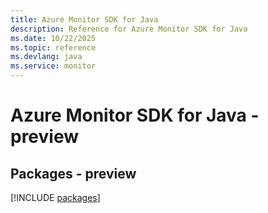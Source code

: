 ```yaml
---
title: Azure Monitor SDK for Java
description: Reference for Azure Monitor SDK for Java
ms.date: 10/22/2025
ms.topic: reference
ms.devlang: java
ms.service: monitor
---
```

# Azure Monitor SDK for Java - preview
## Packages - preview
[!INCLUDE [packages](monitor-index.md)]
